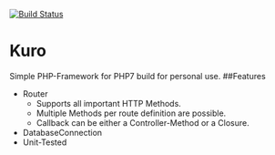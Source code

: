 [![Build Status](https://travis-ci.org/severinkaderli/Kuro.svg)](https://travis-ci.org/severinkaderli/Kuro)
# Kuro
Simple PHP-Framework for PHP7 build for personal use.
##Features
* Router
  * Supports all important HTTP Methods.
  * Multiple Methods per route definition are possible.
  * Callback can be either a Controller-Method or a Closure.
* DatabaseConnection
* Unit-Tested
